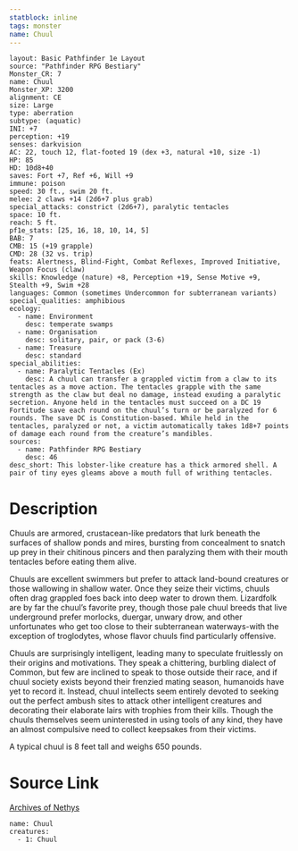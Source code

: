 ```yaml
---
statblock: inline
tags: monster
name: Chuul
---
```

```statblock
layout: Basic Pathfinder 1e Layout
source: "Pathfinder RPG Bestiary"
Monster_CR: 7
name: Chuul
Monster_XP: 3200
alignment: CE
size: Large
type: aberration
subtype: (aquatic)
INI: +7
perception: +19
senses: darkvision
AC: 22, touch 12, flat-footed 19 (dex +3, natural +10, size -1)
HP: 85
HD: 10d8+40
saves: Fort +7, Ref +6, Will +9
immune: poison
speed: 30 ft., swim 20 ft.
melee: 2 claws +14 (2d6+7 plus grab)
special_attacks: constrict (2d6+7), paralytic tentacles
space: 10 ft.
reach: 5 ft.
pf1e_stats: [25, 16, 18, 10, 14, 5]
BAB: 7
CMB: 15 (+19 grapple)
CMD: 28 (32 vs. trip)
feats: Alertness, Blind-Fight, Combat Reflexes, Improved Initiative, Weapon Focus (claw)
skills: Knowledge (nature) +8, Perception +19, Sense Motive +9, Stealth +9, Swim +28
languages: Common (sometimes Undercommon for subterranean variants)
special_qualities: amphibious
ecology:
  - name: Environment
    desc: temperate swamps
  - name: Organisation
    desc: solitary, pair, or pack (3-6)
  - name: Treasure
    desc: standard
special_abilities:
  - name: Paralytic Tentacles (Ex)
    desc: A chuul can transfer a grappled victim from a claw to its tentacles as a move action. The tentacles grapple with the same strength as the claw but deal no damage, instead exuding a paralytic secretion. Anyone held in the tentacles must succeed on a DC 19 Fortitude save each round on the chuul’s turn or be paralyzed for 6 rounds. The save DC is Constitution-based. While held in the tentacles, paralyzed or not, a victim automatically takes 1d8+7 points of damage each round from the creature’s mandibles.
sources:
  - name: Pathfinder RPG Bestiary
    desc: 46
desc_short: This lobster-like creature has a thick armored shell. A pair of tiny eyes gleams above a mouth full of writhing tentacles.
```
# Description
Chuuls are armored, crustacean-like predators that lurk beneath the surfaces of shallow ponds and mires, bursting from concealment to snatch up prey in their chitinous pincers and then paralyzing them with their mouth tentacles before eating them alive.

Chuuls are excellent swimmers but prefer to attack land-bound creatures or those wallowing in shallow water. Once they seize their victims, chuuls often drag grappled foes back into deep water to drown them. Lizardfolk are by far the chuul’s favorite prey, though those pale chuul breeds that live underground prefer morlocks, duergar, unwary drow, and other unfortunates who get too close to their subterranean waterways-with the exception of troglodytes, whose flavor chuuls find particularly offensive.

Chuuls are surprisingly intelligent, leading many to speculate fruitlessly on their origins and motivations. They speak a chittering, burbling dialect of Common, but few are inclined to speak to those outside their race, and if chuul society exists beyond their frenzied mating season, humanoids have yet to record it. Instead, chuul intellects seem entirely devoted to seeking out the perfect ambush sites to attack other intelligent creatures and decorating their elaborate lairs with trophies from their kills. Though the chuuls themselves seem uninterested in using tools of any kind, they have an almost compulsive need to collect keepsakes from their victims.

A typical chuul is 8 feet tall and weighs 650 pounds.
# Source Link
[Archives of Nethys](https://aonprd.com/MonsterDisplay.aspx?ItemName=Chuul)
```encounter-table
name: Chuul
creatures:
  - 1: Chuul
```
